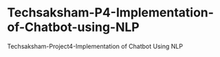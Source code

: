 # Techsaksham-P4-Implementation-of-Chatbot-using-NLP
Techsaksham-Project4-Implementation of Chatbot Using NLP
